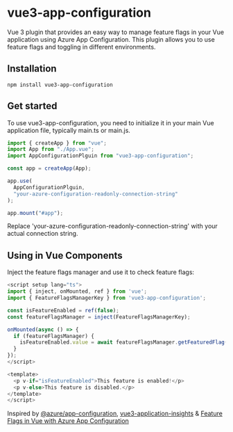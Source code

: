 # vue3-app-configuration

Vue 3 plugin that provides an easy way to manage feature flags in your Vue application using Azure App Configuration. This plugin allows you to use feature flags and toggling in different environments.

## Installation

```console
npm install vue3-app-configuration
```

## Get started

To use vue3-app-configuration, you need to initialize it in your main Vue application file, typically main.ts or main.js.

```ts
import { createApp } from "vue";
import App from "./App.vue";
import AppConfigurationPlguin from "vue3-app-configuration";

const app = createApp(App);

app.use(
  AppConfigurationPlguin,
  "your-azure-configuration-readonly-connection-string"
);

app.mount("#app");
```

Replace 'your-azure-configuration-readonly-connection-string' with your actual connection string.

## Using in Vue Components

Inject the feature flags manager and use it to check feature flags:

```js
<script setup lang="ts">
import { inject, onMounted, ref } from 'vue';
import { FeatureFlagsManagerKey } from 'vue3-app-configuration';

const isFeatureEnabled = ref(false);
const featureFlagsManager = inject(FeatureFlagsManagerKey);

onMounted(async () => {
  if (featureFlagsManager) {
    isFeatureEnabled.value = await featureFlagsManager.getFeaturedFlag('your-feature-flag-name');
  }
});
</script>

<template>
  <p v-if="isFeatureEnabled">This feature is enabled!</p>
  <p v-else>This feature is disabled.</p>
</template>
</script>
```

Inspired by [@azure/app-configuration](https://www.npmjs.com/package/@azure/app-configuration), [vue3-application-insights](https://www.npmjs.com/package/vue3-application-insights) &
[Feature Flags in Vue with Azure App Configuration](https://www.tvaidyan.com/2022/07/14/feature-flags-in-vue-with-azure-app-configuration/)
